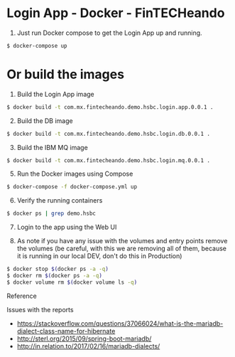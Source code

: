 # Login App - Docker - FinTECHeando

1. Just run Docker compose to get the Login App up and running.

```bash
$ docker-compose up
```

# Or build the images

1. Build the Login App image

```bash
$ docker build -t com.mx.fintecheando.demo.hsbc.login.app.0.0.1 .
```

2. Build the DB image 

```bash
$ docker build -t com.mx.fintecheando.demo.hsbc.login.db.0.0.1 .
```

3. Build the IBM MQ image

```bash
$ docker build -t com.mx.fintecheando.demo.hsbc.login.mq.0.0.1 .
```

5. Run the Docker images using Compose

```bash
$ docker-compose -f docker-compose.yml up
```

6. Verify the running containers

```bash
$ docker ps | grep demo.hsbc
```

7. Login to the app using the Web UI


8. As note if you have any issue with the volumes and entry points remove the volumes (be careful, with this we are removing all of them, because it is running in our local DEV, don't do this in Production)
```bash
$ docker stop $(docker ps -a -q)
$ docker rm $(docker ps -a -q)
$ docker volume rm $(docker volume ls -q)
```

Reference 

Issues with the reports
* https://stackoverflow.com/questions/37066024/what-is-the-mariadb-dialect-class-name-for-hibernate
* http://sterl.org/2015/09/spring-boot-mariadb/
* http://in.relation.to/2017/02/16/mariadb-dialects/
